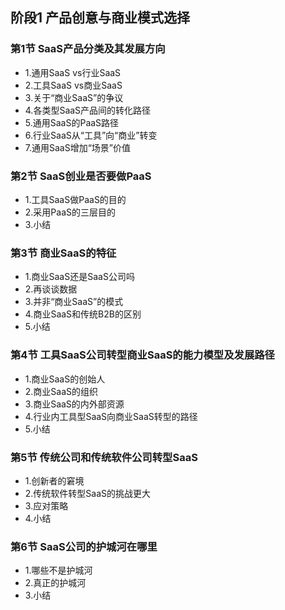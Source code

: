 ## 阶段1 产品创意与商业模式选择
### 第1节 SaaS产品分类及其发展方向 
- 1.通用SaaS vs行业SaaS 
- 2.工具SaaS vs商业SaaS 
- 3.关于“商业SaaS”的争议 
- 4.各类型SaaS产品间的转化路径 
- 5.通用SaaS的PaaS路径 
- 6.行业SaaS从“工具”向“商业”转变 
- 7.通用SaaS增加“场景”价值
### 第2节 SaaS创业是否要做PaaS 
- 1.工具SaaS做PaaS的目的 
- 2.采用PaaS的三层目的 
- 3.小结
### 第3节 商业SaaS的特征 
- 1.商业SaaS还是SaaS公司吗 
- 2.再谈谈数据 
- 3.并非“商业SaaS”的模式 
- 4.商业SaaS和传统B2B的区别 
- 5.小结
### 第4节 工具SaaS公司转型商业SaaS的能力模型及发展路径 
- 1.商业SaaS的创始人
- 2.商业SaaS的组织
- 3.商业SaaS的内外部资源 
- 4.行业内工具型SaaS向商业SaaS转型的路径
- 5.小结
### 第5节 传统公司和传统软件公司转型SaaS
- 1.创新者的窘境 
- 2.传统软件转型SaaS的挑战更大 
- 3.应对策略
- 4.小结
### 第6节 SaaS公司的护城河在哪里
- 1.哪些不是护城河 
- 2.真正的护城河 
- 3.小结